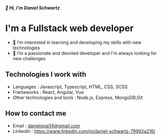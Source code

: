  ***👋 Hi, I’m Daniel Schwartz***

# I'm a Fullstack web developer

- 👀 I’m interested in learning and developing my skills with new technologies
- 🥊 I’m a passionate and devoted developer and I'm always looking for new challenges

## Technologies I work with
- Languages : Javascript, Typescript, HTML, CSS, SCSS
- Frameworks : React, Angular, Vue
- Other technologies and tools : Node.js, Express, MongoDB,Git


## How to contact me

- Email : danielonai14@gmail.com
 - Linkedin : https://www.linkedin.com/in/daniel-schwartz-79992a216/
<!---
danielonai/danielonai is a ✨ special ✨ repository because its `README.md` (this file) appears on your GitHub profile.
You can click the Preview link to take a look at your changes.
--->
